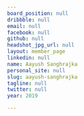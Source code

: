 ```yaml
---
board_position: null
dribbble: null
email: null
facebook: null
github: null
headshot_jpg_url: null
layout: member_page
linkedin: null
name: Aayush Sanghrajka
personal_site: null
slug: aayush-sanghrajka
tagline: null
twitter: null
year: 2019

---
```

